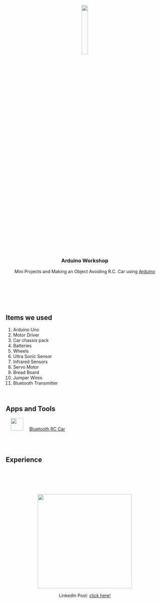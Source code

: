 <div align="center">
  <p>
      <img width="20%" src="/arduino-icon.svg">
  </p>
  <b><h3> Arduino Workshop </h3></b>
  <p> Mini Projects and Making an Object Avoiding R.C. Car using <a href="https://www.arduino.cc"> Arduino </a></p>
</div>
<br>
<br>

<br><br>

## Items we used
1. Arduino Uno
2. Motor Driver
3. Car chassis pack 
4. Batteries
5. Wheels
6. Ultra Sonic Sensor
7. Infrared Sensors
8. Servo Motor
9. Bread Board
10. Jumper Wires
11. Bluetooth Transmitter

<br>

## Apps and Tools
 &nbsp;  &nbsp; <a href="https://www.arduino.cc/en/software"><img src="/arduino-ide-logo.svg" width="40"></a>
 &nbsp; &nbsp; <a href="https://play.google.com/store/apps/details?id=braulio.calle.bluetoothRCcontroller&hl=en_IN&gl=US"> Bluetooth RC Car </a>

<br><br>

## Experience
<!-- images from linkdn -->

<br><br>
---

<div align="center">
<img src="/readme-essentials/LIFOD.jpg" width="300" height="auto">

LinkedIn Post: [click here!](https://www.linkedin.com/posts/shivankursharma018_attended-arduino-workshops-in-october22-activity-7059171334735462400-jIGj?utm_source=share&utm_medium=member_desktop)

</div>
